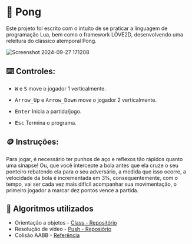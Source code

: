 # 🏓 Pong

Este projeto foi escrito com o intuito de se praticar a linguagem de programação Lua, bem como o framework LÖVE2D, desenvolvendo uma releitura do clássico atemporal Pong.

![Screenshot 2024-09-27 171208](https://github.com/user-attachments/assets/8f4e9b62-db8e-45eb-b13d-8b39c0d73d4e)

## ⌨️ Controles:

- <kbd>W</kbd> e <kbd>S</kbd> move o jogador 1 verticalmente.
  
- <kbd>Arrow_Up</kbd> e <kbd>Arrow_Down</kbd> move o jogador 2 verticalmente.
  
- <kbd>Enter</kbd> Inicia a partida/jogo.
  
- <kbd>Esc</kbd> Termina o programa.

## 🪙 Instruções:

Para jogar, é necessário ter punhos de aço e reflexos tão rápidos quanto uma sinapse! Ou, que você intercepte a bola antes que ela cruze o seu ponteiro rebatendo ela para o seu adversário, a medida que isso ocorre, a velocidade da bola é incrementada em 3%, consequentemente, com o tempo, vai ser cada vez mais difícil acompanhar sua movimentação, o primeiro jogador a marcar dez pontos vence a partida.

## 📔 Algoritmos utilizados

- Orientação a objetos - [Class - Repositório](https://github.com/vrld/hump)
- Resolução de vídeo - [Push - Reposiório](https://github.com/Ulydev/push)
- Colisão AABB - [Referência](https://www.youtube.com/watch?v=GfwpRU0cT10)
